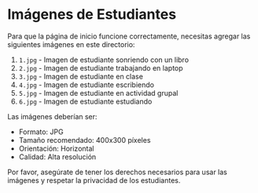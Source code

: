 # Imágenes de Estudiantes

Para que la página de inicio funcione correctamente, necesitas agregar las siguientes imágenes en este directorio:

1. `1.jpg` - Imagen de estudiante sonriendo con un libro
2. `2.jpg` - Imagen de estudiante trabajando en laptop
3. `3.jpg` - Imagen de estudiante en clase
4. `4.jpg` - Imagen de estudiante escribiendo
5. `5.jpg` - Imagen de estudiante en actividad grupal
6. `6.jpg` - Imagen de estudiante estudiando

Las imágenes deberían ser:
- Formato: JPG
- Tamaño recomendado: 400x300 píxeles
- Orientación: Horizontal
- Calidad: Alta resolución

Por favor, asegúrate de tener los derechos necesarios para usar las imágenes y respetar la privacidad de los estudiantes. 